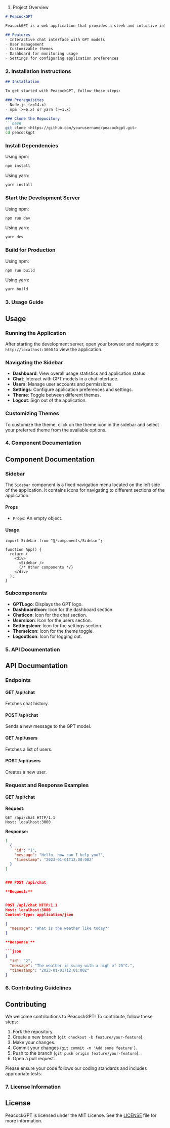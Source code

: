 1. Project Overview

```markdown
# PeacockGPT

PeacockGPT is a web application that provides a sleek and intuitive interface for interacting with GPT models. The application features a sidebar with various navigation options and a main content area for displaying chat interactions, user settings, and more.

## Features
- Interactive chat interface with GPT models
- User management
- Customizable themes
- Dashboard for monitoring usage
- Settings for configuring application preferences

```

### 2. Installation Instructions

```markdown
## Installation

To get started with PeacockGPT, follow these steps:

### Prerequisites
- Node.js (>=14.x)
- npm (>=6.x) or yarn (>=1.x)

### Clone the Repository
```bash
git clone <https://github.com/yourusername/peacockgpt.git>
cd peacockgpt

```

### Install Dependencies

Using npm:

```bash
npm install

```

Using yarn:

```bash
yarn install

```

### Start the Development Server

Using npm:

```bash
npm run dev

```

Using yarn:

```bash
yarn dev

```

### Build for Production

Using npm:

```bash
npm run build

```

Using yarn:

```bash
yarn build

```

### 3. Usage Guide

## Usage

### Running the Application

After starting the development server, open your browser and navigate to `http://localhost:3000` to view the application.

### Navigating the Sidebar

- **Dashboard**: View overall usage statistics and application status.
- **Chat**: Interact with GPT models in a chat interface.
- **Users**: Manage user accounts and permissions.
- **Settings**: Configure application preferences and settings.
- **Theme**: Toggle between different themes.
- **Logout**: Sign out of the application.

### Customizing Themes

To customize the theme, click on the theme icon in the sidebar and select your preferred theme from the available options.

### 4. Component Documentation

## Component Documentation

### Sidebar

The `Sidebar` component is a fixed navigation menu located on the left side of the application. It contains icons for navigating to different sections of the application.

#### Props

- `Props`: An empty object.

#### Usage

```tsx
import Sidebar from "@/components/Sidebar";

function App() {
  return (
    <div>
      <Sidebar />
      {/* Other components */}
    </div>
  );
}

```

### Subcomponents

- **GPTLogo**: Displays the GPT logo.
- **DashboardIcon**: Icon for the dashboard section.
- **ChatIcon**: Icon for the chat section.
- **UsersIcon**: Icon for the users section.
- **SettingsIcon**: Icon for the settings section.
- **ThemeIcon**: Icon for the theme toggle.
- **LogoutIcon**: Icon for logging out.

### 5. API Documentation

## API Documentation

### Endpoints

#### GET /api/chat

Fetches chat history.

#### POST /api/chat

Sends a new message to the GPT model.

#### GET /api/users

Fetches a list of users.

#### POST /api/users

Creates a new user.

### Request and Response Examples

#### GET /api/chat

**Request:**

```http
GET /api/chat HTTP/1.1
Host: localhost:3000

```

**Response:**

```json
[
  {
    "id": "1",
    "message": "Hello, how can I help you?",
    "timestamp": "2023-01-01T12:00:00Z"
  }
]


### POST /api/chat

**Request:**


POST /api/chat HTTP/1.1
Host: localhost:3000
Content-Type: application/json

{
  "message": "What is the weather like today?"
}

**Response:**

```json
{
  "id": "2",
  "message": "The weather is sunny with a high of 25°C.",
  "timestamp": "2023-01-01T12:01:00Z"
}

```

### 6. Contributing Guidelines

## Contributing

We welcome contributions to PeacockGPT! To contribute, follow these steps:

1. Fork the repository.
2. Create a new branch (`git checkout -b feature/your-feature`).
3. Make your changes.
4. Commit your changes (`git commit -m 'Add some feature'`).
5. Push to the branch (`git push origin feature/your-feature`).
6. Open a pull request.

Please ensure your code follows our coding standards and includes appropriate tests.

### 7. License Information

## License

PeacockGPT is licensed under the MIT License. See the [LICENSE](LICENSE) file for more information.
